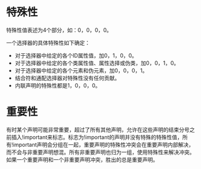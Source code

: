 # 特殊性

特殊性值表述为4个部分，如：0，0，0，0。

一个选择器的具体特殊性如下确定：

- 对于选择器中给定的各个ID属性值，加0，1，0，0。
- 对于选择器中给定的各个类属性值、属性选择或伪类，加0，0，1，0。
- 对于选择器中给定的各个元素和伪元素，加0，0，0，1。
- 结合符和通配选择器对特殊性没有任何贡献。
- 内联声明的特殊性都是1，0，0，0。

# 重要性

有时某个声明可能非常重要，超过了所有其他声明，允许在这些声明的结束分号之前插入!important来标志。标志为!important的声明并没有特殊的特殊性值，所有!important声明会分组在一起，重要声明的特殊性冲突会在重要声明内部解决，而不会与非重要声明想混。所有非重要声明也归为一组，使用特殊性来解决冲突。如果一个重要声明和一个非重要声明冲突，胜出的总是重要声明。